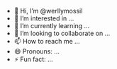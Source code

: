 - 👋 Hi, I’m @werllymossil
- 👀 I’m interested in ...
- 🌱 I’m currently learning ...
- 💞️ I’m looking to collaborate on ...
- 📫 How to reach me ...
- 😄 Pronouns: ...
- ⚡ Fun fact: ...

<!---
werllymossil/werllymossil is a ✨ special ✨ repository because its `README.md` (this file) appears on your GitHub profile.
You can click the Preview link to take a look at your changes.
--->
